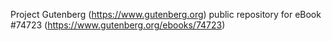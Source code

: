 Project Gutenberg (https://www.gutenberg.org) public repository for
eBook #74723 (https://www.gutenberg.org/ebooks/74723)

